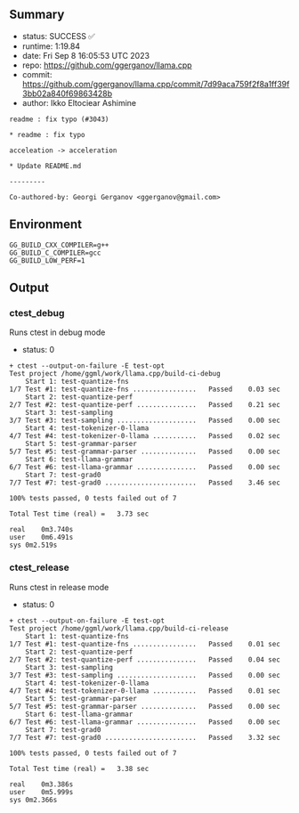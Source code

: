 ## Summary

- status:  SUCCESS ✅
- runtime: 1:19.84
- date:    Fri Sep  8 16:05:53 UTC 2023
- repo:    https://github.com/ggerganov/llama.cpp
- commit:  https://github.com/ggerganov/llama.cpp/commit/7d99aca759f2f8a1ff39f3bb02a840f69863428b
- author:  Ikko Eltociear Ashimine
```
readme : fix typo (#3043)

* readme : fix typo

acceleation -> acceleration

* Update README.md

---------

Co-authored-by: Georgi Gerganov <ggerganov@gmail.com>
```

## Environment

```
GG_BUILD_CXX_COMPILER=g++
GG_BUILD_C_COMPILER=gcc
GG_BUILD_LOW_PERF=1
```

## Output

### ctest_debug

Runs ctest in debug mode
- status: 0
```
+ ctest --output-on-failure -E test-opt
Test project /home/ggml/work/llama.cpp/build-ci-debug
    Start 1: test-quantize-fns
1/7 Test #1: test-quantize-fns ................   Passed    0.03 sec
    Start 2: test-quantize-perf
2/7 Test #2: test-quantize-perf ...............   Passed    0.21 sec
    Start 3: test-sampling
3/7 Test #3: test-sampling ....................   Passed    0.00 sec
    Start 4: test-tokenizer-0-llama
4/7 Test #4: test-tokenizer-0-llama ...........   Passed    0.02 sec
    Start 5: test-grammar-parser
5/7 Test #5: test-grammar-parser ..............   Passed    0.00 sec
    Start 6: test-llama-grammar
6/7 Test #6: test-llama-grammar ...............   Passed    0.00 sec
    Start 7: test-grad0
7/7 Test #7: test-grad0 .......................   Passed    3.46 sec

100% tests passed, 0 tests failed out of 7

Total Test time (real) =   3.73 sec

real	0m3.740s
user	0m6.491s
sys	0m2.519s
```

### ctest_release

Runs ctest in release mode
- status: 0
```
+ ctest --output-on-failure -E test-opt
Test project /home/ggml/work/llama.cpp/build-ci-release
    Start 1: test-quantize-fns
1/7 Test #1: test-quantize-fns ................   Passed    0.01 sec
    Start 2: test-quantize-perf
2/7 Test #2: test-quantize-perf ...............   Passed    0.04 sec
    Start 3: test-sampling
3/7 Test #3: test-sampling ....................   Passed    0.00 sec
    Start 4: test-tokenizer-0-llama
4/7 Test #4: test-tokenizer-0-llama ...........   Passed    0.01 sec
    Start 5: test-grammar-parser
5/7 Test #5: test-grammar-parser ..............   Passed    0.00 sec
    Start 6: test-llama-grammar
6/7 Test #6: test-llama-grammar ...............   Passed    0.00 sec
    Start 7: test-grad0
7/7 Test #7: test-grad0 .......................   Passed    3.32 sec

100% tests passed, 0 tests failed out of 7

Total Test time (real) =   3.38 sec

real	0m3.386s
user	0m5.999s
sys	0m2.366s
```
